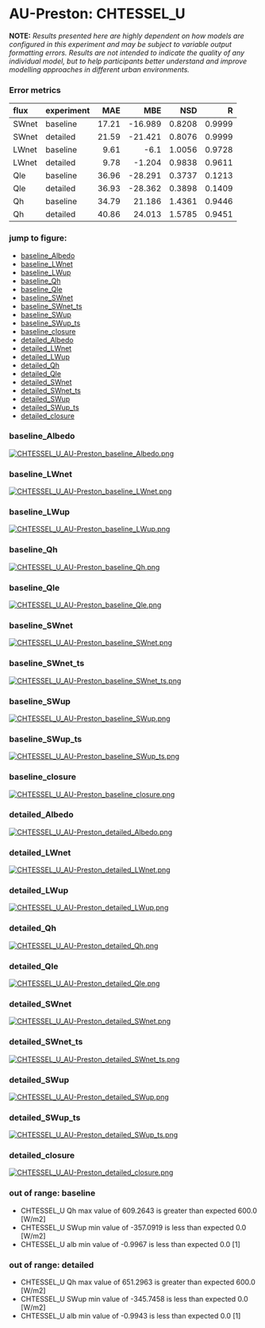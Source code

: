 # AU-Preston: CHTESSEL_U

**NOTE:** *Results presented here are highly dependent on how models are configured in this experiment and may be subject to variable output formatting errors. Results are not intended to indicate the quality of any individual model, but to help participants better understand and improve modelling approaches in different urban environments.*

### Error metrics

| flux   | experiment   |   MAE |     MBE |    NSD |      R |
|:-------|:-------------|------:|--------:|-------:|-------:|
| SWnet  | baseline     | 17.21 | -16.989 | 0.8208 | 0.9999 |
| SWnet  | detailed     | 21.59 | -21.421 | 0.8076 | 0.9999 |
| LWnet  | baseline     |  9.61 |  -6.1   | 1.0056 | 0.9728 |
| LWnet  | detailed     |  9.78 |  -1.204 | 0.9838 | 0.9611 |
| Qle    | baseline     | 36.96 | -28.291 | 0.3737 | 0.1213 |
| Qle    | detailed     | 36.93 | -28.362 | 0.3898 | 0.1409 |
| Qh     | baseline     | 34.79 |  21.186 | 1.4361 | 0.9446 |
| Qh     | detailed     | 40.86 |  24.013 | 1.5785 | 0.9451 |

### jump to figure:
 - [baseline_Albedo](#baseline_albedo)
 - [baseline_LWnet](#baseline_lwnet)
 - [baseline_LWup](#baseline_lwup)
 - [baseline_Qh](#baseline_qh)
 - [baseline_Qle](#baseline_qle)
 - [baseline_SWnet](#baseline_swnet)
 - [baseline_SWnet_ts](#baseline_swnet_ts)
 - [baseline_SWup](#baseline_swup)
 - [baseline_SWup_ts](#baseline_swup_ts)
 - [baseline_closure](#baseline_closure)
 - [detailed_Albedo](#detailed_albedo)
 - [detailed_LWnet](#detailed_lwnet)
 - [detailed_LWup](#detailed_lwup)
 - [detailed_Qh](#detailed_qh)
 - [detailed_Qle](#detailed_qle)
 - [detailed_SWnet](#detailed_swnet)
 - [detailed_SWnet_ts](#detailed_swnet_ts)
 - [detailed_SWup](#detailed_swup)
 - [detailed_SWup_ts](#detailed_swup_ts)
 - [detailed_closure](#detailed_closure)

### <a name="baseline_albedo"></a>baseline_Albedo
[![CHTESSEL_U_AU-Preston_baseline_Albedo.png](CHTESSEL_U_AU-Preston_baseline_Albedo.png)](CHTESSEL_U_AU-Preston_baseline_Albedo.png)

### <a name="baseline_lwnet"></a>baseline_LWnet
[![CHTESSEL_U_AU-Preston_baseline_LWnet.png](CHTESSEL_U_AU-Preston_baseline_LWnet.png)](CHTESSEL_U_AU-Preston_baseline_LWnet.png)

### <a name="baseline_lwup"></a>baseline_LWup
[![CHTESSEL_U_AU-Preston_baseline_LWup.png](CHTESSEL_U_AU-Preston_baseline_LWup.png)](CHTESSEL_U_AU-Preston_baseline_LWup.png)

### <a name="baseline_qh"></a>baseline_Qh
[![CHTESSEL_U_AU-Preston_baseline_Qh.png](CHTESSEL_U_AU-Preston_baseline_Qh.png)](CHTESSEL_U_AU-Preston_baseline_Qh.png)

### <a name="baseline_qle"></a>baseline_Qle
[![CHTESSEL_U_AU-Preston_baseline_Qle.png](CHTESSEL_U_AU-Preston_baseline_Qle.png)](CHTESSEL_U_AU-Preston_baseline_Qle.png)

### <a name="baseline_swnet"></a>baseline_SWnet
[![CHTESSEL_U_AU-Preston_baseline_SWnet.png](CHTESSEL_U_AU-Preston_baseline_SWnet.png)](CHTESSEL_U_AU-Preston_baseline_SWnet.png)

### <a name="baseline_swnet_ts"></a>baseline_SWnet_ts
[![CHTESSEL_U_AU-Preston_baseline_SWnet_ts.png](CHTESSEL_U_AU-Preston_baseline_SWnet_ts.png)](CHTESSEL_U_AU-Preston_baseline_SWnet_ts.png)

### <a name="baseline_swup"></a>baseline_SWup
[![CHTESSEL_U_AU-Preston_baseline_SWup.png](CHTESSEL_U_AU-Preston_baseline_SWup.png)](CHTESSEL_U_AU-Preston_baseline_SWup.png)

### <a name="baseline_swup_ts"></a>baseline_SWup_ts
[![CHTESSEL_U_AU-Preston_baseline_SWup_ts.png](CHTESSEL_U_AU-Preston_baseline_SWup_ts.png)](CHTESSEL_U_AU-Preston_baseline_SWup_ts.png)

### <a name="baseline_closure"></a>baseline_closure
[![CHTESSEL_U_AU-Preston_baseline_closure.png](CHTESSEL_U_AU-Preston_baseline_closure.png)](CHTESSEL_U_AU-Preston_baseline_closure.png)

### <a name="detailed_albedo"></a>detailed_Albedo
[![CHTESSEL_U_AU-Preston_detailed_Albedo.png](CHTESSEL_U_AU-Preston_detailed_Albedo.png)](CHTESSEL_U_AU-Preston_detailed_Albedo.png)

### <a name="detailed_lwnet"></a>detailed_LWnet
[![CHTESSEL_U_AU-Preston_detailed_LWnet.png](CHTESSEL_U_AU-Preston_detailed_LWnet.png)](CHTESSEL_U_AU-Preston_detailed_LWnet.png)

### <a name="detailed_lwup"></a>detailed_LWup
[![CHTESSEL_U_AU-Preston_detailed_LWup.png](CHTESSEL_U_AU-Preston_detailed_LWup.png)](CHTESSEL_U_AU-Preston_detailed_LWup.png)

### <a name="detailed_qh"></a>detailed_Qh
[![CHTESSEL_U_AU-Preston_detailed_Qh.png](CHTESSEL_U_AU-Preston_detailed_Qh.png)](CHTESSEL_U_AU-Preston_detailed_Qh.png)

### <a name="detailed_qle"></a>detailed_Qle
[![CHTESSEL_U_AU-Preston_detailed_Qle.png](CHTESSEL_U_AU-Preston_detailed_Qle.png)](CHTESSEL_U_AU-Preston_detailed_Qle.png)

### <a name="detailed_swnet"></a>detailed_SWnet
[![CHTESSEL_U_AU-Preston_detailed_SWnet.png](CHTESSEL_U_AU-Preston_detailed_SWnet.png)](CHTESSEL_U_AU-Preston_detailed_SWnet.png)

### <a name="detailed_swnet_ts"></a>detailed_SWnet_ts
[![CHTESSEL_U_AU-Preston_detailed_SWnet_ts.png](CHTESSEL_U_AU-Preston_detailed_SWnet_ts.png)](CHTESSEL_U_AU-Preston_detailed_SWnet_ts.png)

### <a name="detailed_swup"></a>detailed_SWup
[![CHTESSEL_U_AU-Preston_detailed_SWup.png](CHTESSEL_U_AU-Preston_detailed_SWup.png)](CHTESSEL_U_AU-Preston_detailed_SWup.png)

### <a name="detailed_swup_ts"></a>detailed_SWup_ts
[![CHTESSEL_U_AU-Preston_detailed_SWup_ts.png](CHTESSEL_U_AU-Preston_detailed_SWup_ts.png)](CHTESSEL_U_AU-Preston_detailed_SWup_ts.png)

### <a name="detailed_closure"></a>detailed_closure
[![CHTESSEL_U_AU-Preston_detailed_closure.png](CHTESSEL_U_AU-Preston_detailed_closure.png)](CHTESSEL_U_AU-Preston_detailed_closure.png)

### out of range: baseline

 - CHTESSEL_U Qh max value of 609.2643 is greater than expected 600.0 [W/m2]
 - CHTESSEL_U SWup min value of -357.0919 is less than expected 0.0 [W/m2]
 - CHTESSEL_U alb min value of -0.9967 is less than expected 0.0 [1]

### out of range: detailed

 - CHTESSEL_U Qh max value of 651.2963 is greater than expected 600.0 [W/m2]
 - CHTESSEL_U SWup min value of -345.7458 is less than expected 0.0 [W/m2]
 - CHTESSEL_U alb min value of -0.9943 is less than expected 0.0 [1]

